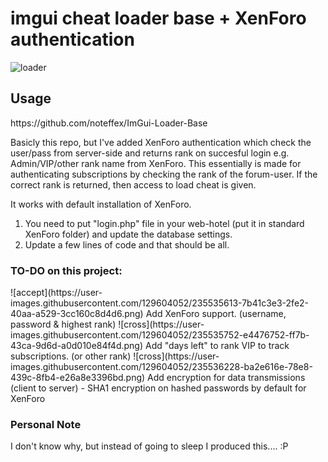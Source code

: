 <h1>imgui cheat loader base + XenForo authentication</h1>

![loader](https://user-images.githubusercontent.com/129604052/235508142-7f9b58fa-b658-49a6-814a-5723b1c752c1.PNG)

<h2>Usage</h2>
https://github.com/noteffex/ImGui-Loader-Base

Basicly this repo, but I've added XenForo authentication which check the user/pass from server-side and returns rank on succesful login e.g. Admin/VIP/other rank name from XenForo. This essentially is made for authenticating subscriptions by checking the rank of the forum-user. If the correct rank is returned, then access to load cheat is given.

It works with default installation of XenForo.

1. You need to put "login.php" file in your web-hotel (put it in standard XenForo folder) and update the database settings. 
2. Update a few lines of code and that should be all.

<h3>TO-DO on this project:</h3>
![accept](https://user-images.githubusercontent.com/129604052/235535613-7b41c3e3-2fe2-40aa-a529-3cc160c8d4d6.png) 
Add XenForo support. (username, password & highest rank)
![cross](https://user-images.githubusercontent.com/129604052/235535752-e4476752-ff7b-43ca-9d6d-a0d010e84f4d.png) 
Add "days left" to rank VIP to track subscriptions. (or other rank)
![cross](https://user-images.githubusercontent.com/129604052/235536228-ba2e616e-78e8-439c-8fb4-e26a8e3396bd.png) 
Add encryption for data transmissions (client to server) - SHA1 encryption on hashed passwords by default for XenForo

<h3>Personal Note</h3>

I don't know why, but instead of going to sleep I produced this.... :P

